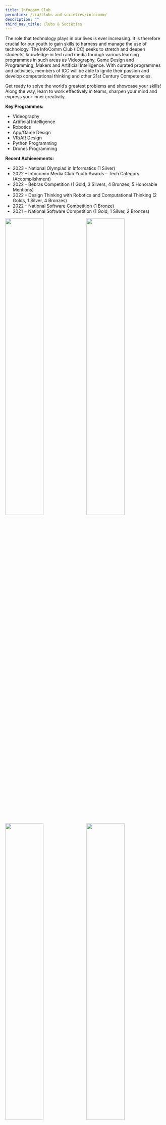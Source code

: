 ```yaml
---
title: Infocomm Club
permalink: /cca/clubs-and-societies/infocomm/
description: ""
third_nav_title: Clubs & Societies
---
```

The role that technology plays in our lives is ever increasing. It is therefore crucial for our youth to gain skills to harness and manage the use of technology. The InfoComm Club (ICC) seeks to stretch and deepen students’ knowledge in tech and media through various learning programmes in such areas as Videography, Game Design and Programming, Makers and Artificial Intelligence. With curated programmes and activities, members of ICC will be able to ignite their passion and develop computational thinking and other 21st Century Competencies. &nbsp;

Get ready to solve the world’s greatest problems and showcase your skills! Along the way, learn to work effectively in teams, sharpen your mind and express your inner creativity.

**Key Programmes:**
* Videography
* Artificial Intelligence
* Robotics
* App/Game Design
* VR/AR Design
* Python Programming
* Drones Programming

**Recent Achievements:**
* 2023 – National Olympiad in Informatics (1 Silver)
* 2022 – Infocomm Media Club Youth Awards – Tech Category (Accomplishment)
* 2022 – Bebras Competition (1 Gold, 3 Silvers, 4 Bronzes, 5 Honorable Mentions)
* 2022 – Design Thinking with Robotics and Computational Thinking (2 Golds, 1 Silver, 4 Bronzes)
* 2022 – National Software Competition (1 Bronze)
* 2021 − National Software Competition (1 Gold, 1 Silver, 2 Bronzes)

<img src="" style="width:49%" align="left">
<img src="" style="width:49%" align="right">

<br clear="left">

<img src="" style="width:49%" align="left">
<img src="" style="width:49%" align="right">

Please click on [this link](https://www.zhonghuasec.moe.edu.sg/cca/schedule/) for CCA schedule and contact details of CCA teachers.
